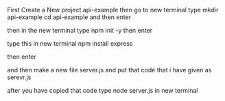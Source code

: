 First Create a New project api-example
then go to new terminal type 
mkdir api-example
cd api-example
and then enter

then in the new terminal type 
npm init -y
then enter

type this in new terminal 
npm install express

then enter

and then make a new file server.js and put that code that i have given as serevr.js


after you have copied that code type 
node server.js
in new terminal

